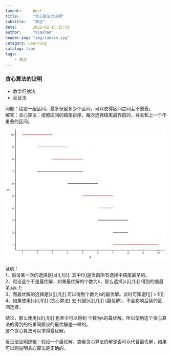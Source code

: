 ```yaml
---
layout:     post
title:      "贪心算法的证明"
subtitle:   "算法"
date:       2022-02-15 15:50
author:     "Xiaohan"
header-img: "img/tanxin.jpg"
category: Learning
catalog: true
tags:
    - 算法
---
```


### 贪心算法的证明

* 数学归纳法
* 反证法

问题：给定一组区间，最多保留多少个区间，可以使得区间之间互不重叠。  
解答：贪心算法：按照区间的结尾排序，每次选择结尾最靠前的，并且和上一个不重叠的区间。  

![img.png](https://raw.githubusercontent.com/Yangxiaohan0120/Yangxiaohan0120.github.io/main/img/in-post/tanxin/side.png)

证明：  
     1、假设某一次的选择是[s[i],f[i]]; 其中f[i]是当前所有选择中结尾最早的。  
     2、假设这个不是最优解，如果最优解的个数为k，那么选择[s[i],f[i]] 得到的值最多为k-1;  
     3、而最优解的选择是[s[j],f[j]],可以得到个数为k的最优解。此时可知道f[j] > f[i];   
     4、如果使用[s[i],f[i]] (贪心算法) 去 代替[s[j],f[j]] (最优解)，不会影响后续的区间选择。  

结论，那么使用[s[i],f[i]] 也至少可以得到 个数为k的最优解，所以使用这个贪心算法的得到的结果同假设的最优解是一样的。  
这个贪心算法可以求得最优解。

反证法证明逻辑：假设一个最优解，查看贪心算法的解是否可以代替最优解，如果可以则说明贪心算法是正确的。